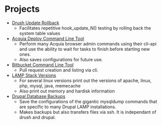 # Projects

* [Drush Update Rollback](https://danshumaker.github.io/drush-uroll)
    * Facilitates repetitive hook_update_N() testing by rolling back the system table values
* [Acquia Deploy Command Line Tool](http://danshumaker.github.io/ac-deploy)
    * Perform many Acquia browser admin commands using their cli-api and use the ability to wait for tasks to finish before starting new ones.
    * Also saves configurations for future use.
* [Bitbucket Command Line Tool](http://danshumaker.github.io/bitbucket-cmd)
    * Pull request creation and listing via cli.
* [LAMP Stack Versions](http://danshumaker.github.io/stackcheck)
    * For several linux versions print out the versions of apache, linux, php, mysql, java, memecache
    * Also print out memory and hardisk information
* [Drupal Database Backups](http://danshumaker.github.io/ddbb)
    * Save the configurations of the gigantic mysqldump commands that are specific to many Drupal LAMP installations.
    * Makes backups but also transfers files via ssh. It is independant of drush and drupal.

